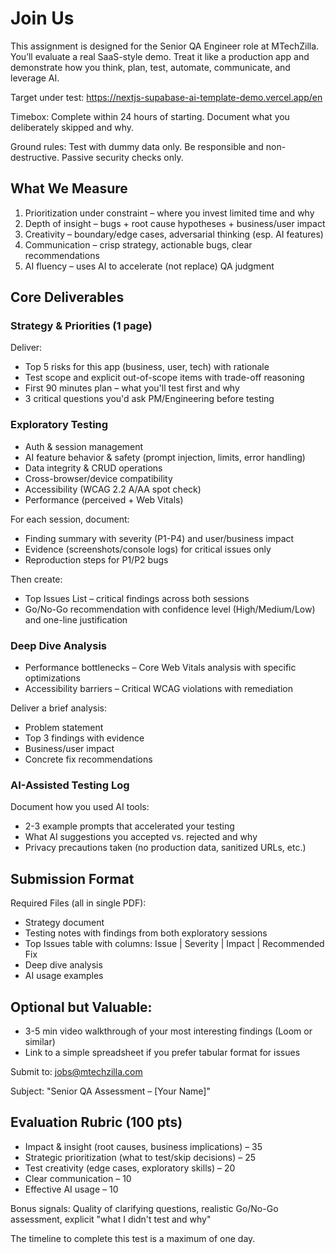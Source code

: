 # Join Us

This assignment is designed for the Senior QA Engineer role at MTechZilla. You’ll evaluate a real SaaS-style demo. Treat it like a production app and demonstrate how you think, plan, test, automate, communicate, and leverage AI.

Target under test: https://nextjs-supabase-ai-template-demo.vercel.app/en

Timebox: Complete within 24 hours of starting. Document what you deliberately skipped and why.

Ground rules: Test with dummy data only. Be responsible and non-destructive. Passive security checks only.

## What We Measure

1. Prioritization under constraint – where you invest limited time and why
2. Depth of insight – bugs + root cause hypotheses + business/user impact
3. Creativity – boundary/edge cases, adversarial thinking (esp. AI features)
4. Communication – crisp strategy, actionable bugs, clear recommendations
5. AI fluency – uses AI to accelerate (not replace) QA judgment

## Core Deliverables

### Strategy & Priorities (1 page)
Deliver:
* Top 5 risks for this app (business, user, tech) with rationale
* Test scope and explicit out-of-scope items with trade-off reasoning
* First 90 minutes plan – what you'll test first and why
* 3 critical questions you'd ask PM/Engineering before testing

### Exploratory Testing
* Auth & session management
* AI feature behavior & safety (prompt injection, limits, error handling)
* Data integrity & CRUD operations
* Cross-browser/device compatibility
* Accessibility (WCAG 2.2 A/AA spot check)
* Performance (perceived + Web Vitals)

For each session, document:
* Finding summary with severity (P1-P4) and user/business impact
* Evidence (screenshots/console logs) for critical issues only
* Reproduction steps for P1/P2 bugs

Then create:
* Top Issues List – critical findings across both sessions
* Go/No-Go recommendation with confidence level (High/Medium/Low) and one-line justification

### Deep Dive Analysis
* Performance bottlenecks – Core Web Vitals analysis with specific optimizations
* Accessibility barriers – Critical WCAG violations with remediation

Deliver a brief analysis:
* Problem statement
* Top 3 findings with evidence
* Business/user impact
* Concrete fix recommendations

### AI-Assisted Testing Log
Document how you used AI tools:
* 2-3 example prompts that accelerated your testing
* What AI suggestions you accepted vs. rejected and why
* Privacy precautions taken (no production data, sanitized URLs, etc.)

## Submission Format
Required Files (all in single PDF):
* Strategy document
* Testing notes with findings from both exploratory sessions
* Top Issues table with columns: Issue | Severity | Impact | Recommended Fix
* Deep dive analysis
* AI usage examples

## Optional but Valuable:
* 3-5 min video walkthrough of your most interesting findings (Loom or similar)
* Link to a simple spreadsheet if you prefer tabular format for issues

Submit to: jobs@mtechzilla.com

Subject: "Senior QA Assessment – [Your Name]"

## Evaluation Rubric (100 pts)
* Impact & insight (root causes, business implications) – 35
* Strategic prioritization (what to test/skip decisions) – 25
* Test creativity (edge cases, exploratory skills) – 20
* Clear communication – 10
* Effective AI usage – 10

Bonus signals: Quality of clarifying questions, realistic Go/No-Go assessment, explicit "what I didn't test and why"

The timeline to complete this test is a maximum of one day.
